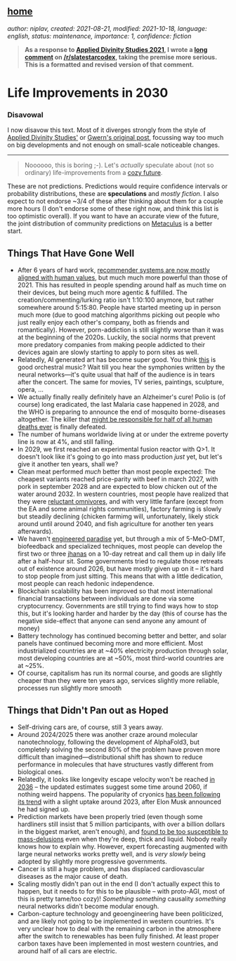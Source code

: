 [home](./index.md)
-------------------

*author: niplav, created: 2021-08-21, modified: 2021-10-18, language: english, status: maintenance, importance: 1, confidence: fiction*

> __As a response to [Applied Divinity Studies
2021](https://applieddivinitystudies.com/2030/)<!--TODO: tooltip-->, I wrote a [long
comment](https://old.reddit.com/r/slatestarcodex/comments/p5lf7n/ordinary_life_improvements_2030/h979po7/)
on [/r/slatestarcodex](https://old.reddit.com/r/slatestarcodex), taking
the premise more serious. This is a formatted and revised version of
that comment.__

Life Improvements in 2030
===========================

### Disavowal

I now disavow this text. Most of it diverges strongly from the style of
[Applied Divinity Studies'](https://applieddivinitystudies.com/2030/) or
[Gwern's original post](https://www.gwern.net/Improvements), focussing
way too much on big developments and not enough on small-scale noticeable
changes.

-----------------

> Noooooo, this is boring ;-). Let's *actually* speculate
about (not so ordinary) life-improvements from a [cozy
future](https://nintil.com/cozy-futurism "Cozy Futurism").

These are not predictions. Predictions would require confidence intervals
or probability distributions, these are **speculations** and *mostly
fiction*. I also expect to not endorse ~3/4 of these after thinking about
them for a couple more hours (I don't endorse some of these right now,
and think this list is too optimistic overall). If you want to have
an accurate view of the future, the joint distribution of community
predictions on [Metaculus](https://metaculus.com) is a better start.

Things That Have Gone Well
---------------------------

*	After 6 years of hard work, [recommender systems are now mostly
	aligned with human values](https://arxiv.org/abs/2107.10939v1),
	but much much more powerful than those of 2021. This has
	resulted in people spending around half as much time on
	their devices, but being much more agentic & fulfilled. The
	creation/commenting/lurking ratio isn't 1:10:100 anymore, but
	rather somewhere around 5:15:80. People have started meeting up
	in person much more (due to good matching algorithms picking out
	people who just really enjoy each other's company, both as friends
	and romantically). However, porn-addiction is still slightly
	worse than it was at the beginning of the 2020s. Luckily, the
	social norms that prevent more predatory companies from making
	people addicted to their devices again are slowly starting to
	apply to porn sites as well.
*	Relatedly, AI generated art has become super good. You think
	[this](https://www.youtube.com/watch?v=mgHxmAsINDk) is good
	orchestral music? Wait till you hear the symphonies written
	by the neural networks—it's quite usual that half of the
	audience is in tears after the concert. The same for movies,
	TV series, paintings, sculpture, opera, …
*	We actually finally really definitely have an Alzheimer's
	cure! Polio is (of course) long eradicated, the last Malaria
	case happened in 2028, and the WHO is preparing to announce
	the end of mosquito borne-diseases altogether. The killer
	that [might be responsible for half of all human deaths
	ever](https://en.wikipedia.org/wiki/Mosquito) is finally defeated.
*	The number of humans worldwide living at or under the extreme
	poverty line is now at 4%, and still falling.
*	In 2029, we first reached an experimental fusion reactor with
	Q>1. It doesn't look like it's going to go into mass production
	*just* yet, but let's give it another ten years, shall we?
*	Clean meat performed *much* better than most people
	expected: The cheapest variants reached price-parity with beef
	in march 2027, with pork in september 2028 and are expected to
	blow chicken out of the water around 2032. In western
	countries, most people have realized that they were [reluctant
	omnivores](https://thingofthings.wordpress.com/2020/12/04/the-conflicted-omnivore/),
	and with very little fanfare (except from the EA and some animal
	rights communities), factory farming is slowly but steadily
	declining (chicken farmimg will, unfortunately, likely stick
	around until around 2040, and fish agriculture for another ten
	years afterwards).
*	We haven't [engineered
	paradise](https://www.paradise-engineering.com/) yet, but
	through a mix of 5-MeO-DMT, biofeedback and specialized
	techniques, most people can develop the first two or three
	[jhanas](https://en.wikipedia.org/wiki/Dhy%C4%81na_in_Buddhism)
	on a 10-day retreat and call them up in daily life after a
	half-hour sit. Some governments tried to regulate those retreats
	out of existence around 2026, but have mostly given up on it –
	it's hard to stop people from just sitting. This means that with
	a little dedication, most people can reach hedonic independence.
*	Blockchain scalability has been improved so that most
	international financial transactions between individuals are
	done via some cryptocurrency. Governments are still trying to
	find ways how to stop this, but it's looking harder and harder
	by the day (this of course has the negative side-effect that
	anyone can send anyone any amount of money)
*	Battery technology has continued becoming better and better, and
	solar panels have continued becoming more and more efficient. Most
	industrialized countries are at ~40% electricity production
	through solar, most developing countries are at ~50%, most
	third-world countries are at ~25%.
*	Of course, capitalism has run its normal course, and goods are
	slightly cheaper than they were ten years ago, services slightly
	more reliable, processes run slightly more smooth

Things that Didn't Pan out as Hoped
--------------------------------------------

* Self-driving cars are, of course, still 3 years away.
*	Around 2024/2025 there was another craze around molecular
	nanotechnology, following the development of AlphaFold3, but
	completely solving the second 80% of the problem have proven
	more difficult than imagined—distributional shift has shown
	to reduce performance in molecules that have structures vastly
	different from biological ones.
*	Relatedly, it looks like
	longevity escape velocity won't be reached [in
	2036](https://www.longevity.technology/longevity-escape-velocity-by-2035-and-it-will-be-free/)
	– the updated estimates suggest some time around 2060, if nothing
	weird happens. The popularity of cryonics [has been following its
	trend](http://lessdead.com/how-many-humans-will-have-their-brain-preserved-forecasts-and-trends)
	with a slight uptake around 2023, after Elon Musk announced he
	had signed up.
*	Prediction markets have been properly tried (even
	though some hardliners still insist that 5 million
	participants, with over a billion dollars in the biggest
	market, aren't enough), and [found to be too susceptible to
	mass-delusions](https://vitalik.ca/general/2021/02/18/election.html)
	even when they're deep, thick and liquid. Nobody really knows
	how to explain why. However, expert forecasting augmented with
	large neural networks works pretty well, and is *very slowly*
	being adopted by slightly more progressive governments.
*	Cancer is still a huge problem, and has displaced cardiovascular
	diseases as the major cause of death.
*	Scaling mostly didn't pan out in the end (I don't actually expect
	this to happen, but it needs to for this to be plausible –
	with proto-AGI, most of this is pretty tame/too cozy)! *Something
	something* causality *something* neural networks didn't become
	modular enough.
*	Carbon-capture technology and geoengineering have been
	politicized, and are likely not going to be implemented in western
	countries. It's very unclear how to deal with the remaining carbon
	in the atmosphere after the switch to renewables has been fully
	finished. At least proper carbon taxes have been implemented in
	most western countries, and around half of all cars are electric.
